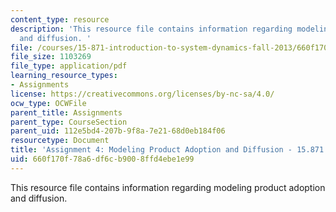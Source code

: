 ```yaml
---
content_type: resource
description: 'This resource file contains information regarding modeling product adoption
  and diffusion. '
file: /courses/15-871-introduction-to-system-dynamics-fall-2013/660f170f78a6df6cb9008ffd4ebe1e99_MIT15_871F13_ass4.pdf
file_size: 1103269
file_type: application/pdf
learning_resource_types:
- Assignments
license: https://creativecommons.org/licenses/by-nc-sa/4.0/
ocw_type: OCWFile
parent_title: Assignments
parent_type: CourseSection
parent_uid: 112e5bd4-207b-9f8a-7e21-68d0eb184f06
resourcetype: Document
title: 'Assignment 4: Modeling Product Adoption and Diffusion - 15.871 Fall 2013'
uid: 660f170f-78a6-df6c-b900-8ffd4ebe1e99
---
```

This resource file contains information regarding modeling product adoption and diffusion. 